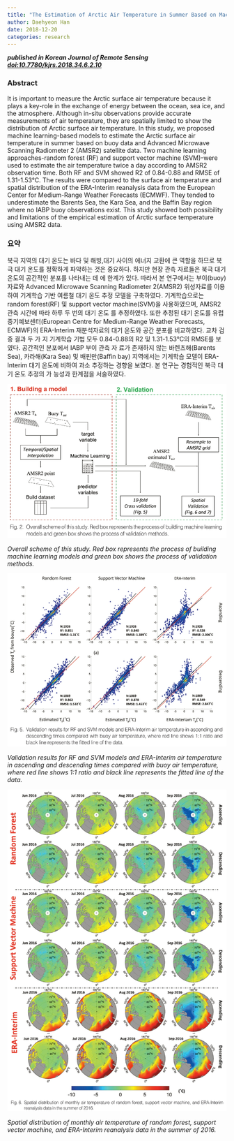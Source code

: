 ```yaml
---
title: "The Estimation of Arctic Air Temperature in Summer Based on Machine Learning Approaches Using IABP Buoy and AMSR2 Satellite Data"
author: Daehyeon Han
date: 2018-12-20
categories: research
---
```

***published in Korean Journal of Remote Sensing [doi:10.7780/kjrs.2018.34.6.2.10](https://doi.org/10.7780/kjrs.2018.34.6.2.10)***

### Abstract

It is important to measure the Arctic surface air temperature because it plays a key-role in the exchange of energy between the ocean, sea ice, and the atmosphere. Although in-situ observations provide accurate measurements of air temperature, they are spatially limited to show the distribution of Arctic surface air temperature. In this study, we proposed machine learning-based models to estimate the Arctic surface air temperature in summer based on buoy data and Advanced Microwave Scanning Radiometer 2 (AMSR2) satellite data. Two machine learning approaches-random forest (RF) and support vector machine (SVM)-were used to estimate the air temperature twice a day according to AMSR2 observation time. Both RF and SVM showed R2 of 0.84-0.88 and RMSE of 1.31-1.53°C. The results were compared to the surface air temperature and spatial distribution of the ERA-Interim reanalysis data from the European Center for Medium-Range Weather Forecasts (ECMWF). They tended to underestimate the Barents Sea, the Kara Sea, and the Baffin Bay region where no IABP buoy observations exist. This study showed both possibility and limitations of the empirical estimation of Arctic surface temperature using AMSR2 data.

### 요약

북극 지역의 대기 온도는 바다 및 해빙,대기 사이의 에너지 교환에 큰 역할을 하므로 북극 대기 온도를 정확하게 파악하는 것은 중요하다. 하지만 현장 관측 자료들은 북극 대기 온도의 공간적인 분포를 나타내는 데 에 한계가 있다. 따라서 본 연구에서는 부이(buoy) 자료와 Advanced Microwave Scanning Radiometer 2(AMSR2) 위성자료를 이용하여 기계학습 기반 여름철 대기 온도 추정 모델을 구축하였다. 기계학습으로는 random forest(RF) 및 support vector machine(SVM)을 사용하였으며, AMSR2 관측 시간에 따라 하루 두 번의 대기 온도 를 추정하였다. 또한 추정된 대기 온도를 유럽 중기예보센터(European Centre for Medium-Range Weather Forecasts, ECMWF)의 ERA-Interim 재분석자료의 대기 온도와 공간 분포를 비교하였다. 교차 검증 결과 두 가 지 기계학습 기법 모두 0.84-0.88의 R2 및 1.31-1.53°C의 RMSE를 보였다. 공간적인 분포에서 IABP 부이 관측 자 료가 존재하지 않는 바렌츠해(Barents Sea), 카라해(Kara Sea) 및 배핀만(Baffin bay) 지역에서는 기계학습 모델이 ERA-Interim 대기 온도에 비하여 과소 추정하는 경향을 보였다. 본 연구는 경험적인 북극 대기 온도 추정의 가 능성과 한계점을 서술하였다.

![](https://github.com/daehyeon-han/daehyeon-han.github.io/raw/master/uploads/research/201812-t2m-flowchart.png)

*Overall scheme of this study. Red box represents the process of building machine learning models and green box shows the process of validation methods.*

![](https://github.com/daehyeon-han/daehyeon-han.github.io/raw/master/uploads/research/201812-t2m-scatter.png)

*Validation results for RF and SVM models and ERA-Interim air temperature in ascending and descending times compared with buoy air temperature, where red line shows 1:1 ratio and black line represents the fitted line of the data.*

![](https://github.com/daehyeon-han/daehyeon-han.github.io/raw/master/uploads/research/201812-t2m-mapping.png)

*Spatial distribution of monthly air temperature of random forest, support vector machine, and ERA-Interim reanalysis data in the summer of 2016.*